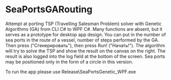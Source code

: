 # SeaPortsGARouting
Attempt at porting TSP (Travelling Salesman Problem) solver with Genetic Algorithms (GA) from CLI C# to WPF C#.
Many functions are absent, but it serves as a prototype for desktop app design.
You can put in the number of sea ports in the route of a vessel, number of steps performed by the GA. Then press <Generate> ("Сгенерировать"), then press Run! ("Начать!"). The algorithm will try to solve the TSP and show the result on the canvas on the right. The result is also logged into the log field at the bottom of the screen. Sea ports may be positioned only in the form of a circle in this version.

To run the app please use Release\SeaPortsGenetic_WPF.exe
